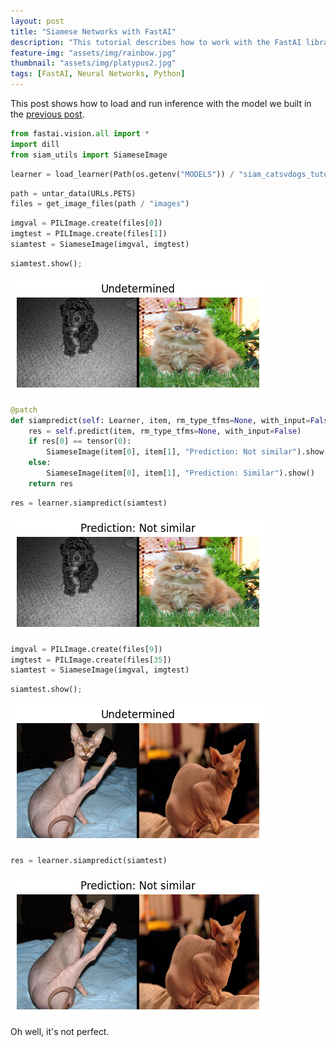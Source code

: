 ```yaml
---
layout: post
title: "Siamese Networks with FastAI"
description: "This tutorial describes how to work with the FastAI library for siamese networks"
feature-img: "assets/img/rainbow.jpg"
thumbnail: "assets/img/platypus2.jpg"
tags: [FastAI, Neural Networks, Python]
---
```


This post shows how to load and run inference with the model we built in the [previous post](https://jss367.github.io/siamese-network-tutorial-with-fastai-update.html).


```python
from fastai.vision.all import *
import dill
from siam_utils import SiameseImage
```


```python
learner = load_learner(Path(os.getenv("MODELS")) / "siam_catsvdogs_tutorial.pkl", cpu=False, pickle_module=dill)
```


```python
path = untar_data(URLs.PETS)
files = get_image_files(path / "images")
```


```python
imgval = PILImage.create(files[0])
imgtest = PILImage.create(files[1])
siamtest = SiameseImage(imgval, imgtest)
```


```python
siamtest.show();
```


    
![png](2022-09-30-siamese-network-tutorial-with-fastai-loading-model_files/2022-09-30-siamese-network-tutorial-with-fastai-loading-model_6_0.png)
    



```python
@patch
def siampredict(self: Learner, item, rm_type_tfms=None, with_input=False):
    res = self.predict(item, rm_type_tfms=None, with_input=False)
    if res[0] == tensor(0):
        SiameseImage(item[0], item[1], "Prediction: Not similar").show()
    else:
        SiameseImage(item[0], item[1], "Prediction: Similar").show()
    return res
```


```python
res = learner.siampredict(siamtest)
```



<style>
    /* Turns off some styling */
    progress {
        /* gets rid of default border in Firefox and Opera. */
        border: none;
        /* Needs to be in here for Safari polyfill so background images work as expected. */
        background-size: auto;
    }
    progress:not([value]), progress:not([value])::-webkit-progress-bar {
        background: repeating-linear-gradient(45deg, #7e7e7e, #7e7e7e 10px, #5c5c5c 10px, #5c5c5c 20px);
    }
    .progress-bar-interrupted, .progress-bar-interrupted::-webkit-progress-bar {
        background: #F44336;
    }
</style>








    
![png](2022-09-30-siamese-network-tutorial-with-fastai-loading-model_files/2022-09-30-siamese-network-tutorial-with-fastai-loading-model_8_2.png)
    



```python
imgval = PILImage.create(files[9])
imgtest = PILImage.create(files[35])
siamtest = SiameseImage(imgval, imgtest)
```


```python
siamtest.show();
```


    
![png](2022-09-30-siamese-network-tutorial-with-fastai-loading-model_files/2022-09-30-siamese-network-tutorial-with-fastai-loading-model_10_0.png)
    



```python
res = learner.siampredict(siamtest)
```



<style>
    /* Turns off some styling */
    progress {
        /* gets rid of default border in Firefox and Opera. */
        border: none;
        /* Needs to be in here for Safari polyfill so background images work as expected. */
        background-size: auto;
    }
    progress:not([value]), progress:not([value])::-webkit-progress-bar {
        background: repeating-linear-gradient(45deg, #7e7e7e, #7e7e7e 10px, #5c5c5c 10px, #5c5c5c 20px);
    }
    .progress-bar-interrupted, .progress-bar-interrupted::-webkit-progress-bar {
        background: #F44336;
    }
</style>








    
![png](2022-09-30-siamese-network-tutorial-with-fastai-loading-model_files/2022-09-30-siamese-network-tutorial-with-fastai-loading-model_11_2.png)
    


Oh well, it's not perfect.


```python

```
